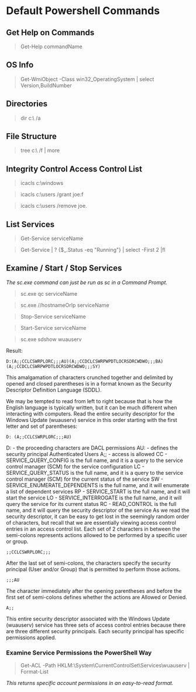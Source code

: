 # Default Powershell Commands

## Get Help on Commands

> Get-Help commandName

## OS Info

> Get-WmiObject -Class win32_OperatingSystem | select Version,BuildNumber

## Directories

> dir c:\ /a

## File Structure

> tree c:\ /f | more

## Integrity Control Access Control List

> icacls c:\windows

> icacls c:\users /grant joe:f

> icacls c:\users /remove joe.

## List Services

> Get-Service serviceName

> Get-Service | ? {$_.Status -eq "Running"} | select -First 2 |fl

## Examine / Start / Stop Services

_The sc.exe command can just be run as sc in a Command Prompt._

> sc.exe qc serviceName

> sc.exe //hostnameOrIp serviceName

> Stop-Service serviceName

> Start-Service serviceName

> sc.exe sdshow wuauserv

Result:

```
D:(A;;CCLCSWRPLORC;;;AU)(A;;CCDCLCSWRPWPDTLOCRSDRCWDWO;;;BA)(A;;CCDCLCSWRPWPDTLOCRSDRCWDWO;;;SY)
```

This amalgamation of characters crunched together and delimited by opened and closed parentheses is in a format known as
the Security Descriptor Definition Language (SDDL).

We may be tempted to read from left to right because that is how the English language is typically written,
but it can be much different when interacting with computers. Read the entire security descriptor for the
Windows Update (wuauserv) service in this order starting with the first letter and set of parentheses:

```
D: (A;;CCLCSWRPLORC;;;AU)
```

D: - the proceeding characters are DACL permissions
AU: - defines the security principal Authenticated Users
A;; - access is allowed
CC - SERVICE_QUERY_CONFIG is the full name, and it is a query to the service control manager (SCM) for the service
configuration
LC - SERVICE_QUERY_STATUS is the full name, and it is a query to the service control manager (SCM) for the current
status of the service
SW - SERVICE_ENUMERATE_DEPENDENTS is the full name, and it will enumerate a list of dependent services
RP - SERVICE_START is the full name, and it will start the service
LO - SERVICE_INTERROGATE is the full name, and it will query the service for its current status
RC - READ_CONTROL is the full name, and it will query the security descriptor of the service
As we read the security descriptor, it can be easy to get lost in the seemingly random order of characters, but recall
that we are essentially viewing access control entries in an access control list. Each set of 2 characters in between
the semi-colons represents actions allowed to be performed by a specific user or group.

```
;;CCLCSWRPLORC;;;
```

After the last set of semi-colons, the characters specify the security principal (User and/or Group) that is permitted
to perform those actions.

```
;;;AU
```

The character immediately after the opening parentheses and before the first set of semi-colons defines whether the
actions are Allowed or Denied.

```
A;;
```

This entire security descriptor associated with the Windows Update (wuauserv) service has three sets of access control
entries because there are three different security principals. Each security principal has specific permissions applied.

### Examine Service Permissions the PowerShell Way

> Get-ACL -Path HKLM:\System\CurrentControlSet\Services\wuauserv | Format-List

_This returns specific account permissions in an easy-to-read format._
